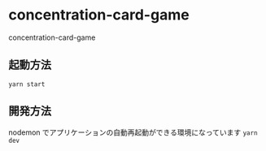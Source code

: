 # concentration-card-game

concentration-card-game

## 起動方法

`yarn start`

## 開発方法

nodemon でアプリケーションの自動再起動ができる環境になっています
`yarn dev`
